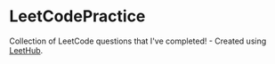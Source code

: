 # LeetCodePractice
Collection of LeetCode questions that I've completed! - Created using [LeetHub](https://github.com/QasimWani/LeetHub).
